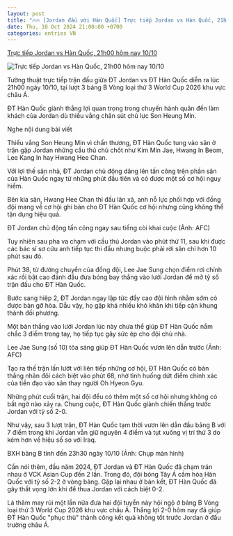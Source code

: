 ```yaml
---
layout: post
title: "🔥🔥 [Jordan đấu với Hàn Quốc] Trực tiếp Jordan vs Hàn Quốc, 21h00 hôm nay 10/10"
date: Thu, 10 Oct 2024 21:00:00 +0700
categories: entries VN
---
```

[Trực tiếp Jordan vs Hàn Quốc, 21h00 hôm nay 10/10](https://thethao247.vn/402-truc-tiep-jordan-vs-han-quoc-21h00-hom-nay-10-10-d344672.html)

![Trực tiếp Jordan vs Hàn Quốc, 21h00 hôm nay 10/10](https://cdn-img.thethao247.vn/storage/files/ngachelsea/social-thumb/2024/10/10/screenshot-2024-10-10-231730-670800f30b79e.jpg)

Tường thuật trực tiếp trận đấu giữa ĐT Jordan vs ĐT Hàn Quốc diễn ra lúc 21h00 ngày 10/10, tại lượt 3 bảng B Vòng loại thứ 3 World Cup 2026 khu vực châu Á.

ĐT Hàn Quốc giành thắng lợi quan trọng trong chuyến hành quân đến làm khách của Jordan dù thiếu vắng chân sút chủ lực Son Heung Min.

Nghe nội dung bài viết

Thiếu vắng Son Heung Min vì chấn thương, ĐT Hàn Quốc tung vào sân ở trận gặp Jordan những cầu thủ chủ chốt như Kim Min Jae, Hwang In Beom, Lee Kang In hay Hwang Hee Chan.

Với lợi thế sân nhà, ĐT Jordan chủ động dâng lên tấn công trên phần sân của Hàn Quốc ngay từ những phút đầu tiên và có được một số cơ hội nguy hiểm.

Bên kia sân, Hwang Hee Chan thi đấu lăn xả, anh nỗ lực phối hợp với đồng đội mang về cơ hội ghi bàn cho ĐT Hàn Quốc cơ hội nhưng cũng không thể tận dụng hiệu quả.

ĐT Jordan chủ động tấn công ngay sau tiếng còi khai cuộc (Ảnh: AFC)

Tuy nhiên sau pha va chạm với cầu thủ Jordan vào phút thứ 11, sau khi được các bác sĩ sơ cứu anh tiếp tục thi đấu nhưng buộc phải rời sân chỉ hơn 10 phút sau đó.

Phút 38, từ đường chuyền của đồng đội, Lee Jae Sung chọn điểm rơi chính xác rồi bật cao đánh đầu đưa bóng bay thẳng vào lưới Jordan để mở tỷ số trận đấu cho ĐT Hàn Quốc.

Bước sang hiệp 2, ĐT Jordan ngay lập tức đẩy cao đội hình nhằm sớm có được bàn gỡ hòa. Dẫu vậy, họ gặp khá nhiều khó khăn khi tiếp cận khung thành đối phương.

Một bàn thắng vào lưới Jordan lúc này chưa thể giúp ĐT Hàn Quốc nắm chắc 3 điểm trong tay, họ tiếp tục gây sức ép cho đội chủ nhà.

Lee Jae Sung (số 10) tỏa sáng giúp ĐT Hàn Quốc vươn lên dẫn trước (Ảnh: AFC)

Tạo ra thế trận lấn lướt với liên tiếp những cơ hội, ĐT Hàn Quốc có bàn thắng nhân đôi cách biệt vào phút 68, nhờ tình huống dứt điểm chính xác của tiền đạo vào sân thay người Oh Hyeon Gyu.

Những phút cuối trận, hai đội đều có thêm một số cơ hội nhưng không có bất ngờ nào xảy ra. Chung cuộc, ĐT Hàn Quốc giành chiến thắng trước Jordan với tỷ số 2-0.

Như vậy, sau 3 lượt trận, ĐT Hàn Quốc tạm thời vươn lên dẫn đầu bảng B với 7 điểm trong khi Jordan vẫn giữ nguyên 4 điểm và tụt xuống vị trí thứ 3 do kém hơn về hiệu số so với Iraq.

BXH bảng B tính đến 23h30 ngày 10/10 (Ảnh: Chụp màn hình)

Cần nói thêm, đầu năm 2024, ĐT Jordan và ĐT Hàn Quốc đã chạm trán nhau ở VCK Asian Cup đến 2 lần. Trong đó, đội bóng Tây Á cầm hòa Hàn Quốc với tỷ số 2-2 ở vòng bảng. Gặp lại nhau ở bán kết, ĐT Hàn Quốc đã gây thất vọng lớn khi để thua Jordan với cách biệt 0-2.

Lá thăm may rủi một lần nữa đưa hai đội tuyển này hội ngộ ở bảng B Vòng loại thứ 3 World Cup 2026 khu vực châu Á. Thắng lợi 2-0 hôm nay đã giúp ĐT Hàn Quốc "phục thù" thành công kết quả không tốt trước Jordan ở đấu trường châu Á.

